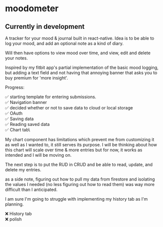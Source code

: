 # moodometer

## Currently in development

A tracker for your mood & journal built in react-native.
Idea is to be able to log your mood, and add an optional note as a kind of diary.

Will then have options to view mood over time, and view, edit and delete your notes.


Inspired by my fitbit app's partial implementation of the basic mood logging, but adding a text field and not having that annoying banner that asks you to buy premium for 'more insight'.

Progress:

✅ starting template for entering submissions.\
✅ Navigation banner \
✅ decided whether or not to save data to cloud or local storage\
✅ OAuth\
✅ Saving data\
✅ Reading saved data\
✅ Chart tab\

My chart component has limitations which prevent me from customizing it as well as I wanted to, it still serves its purpose. I will be thinking about how this chart will scale over time & more entries but for now, it works as intended and I will be moving on.

The next step is to put the RUD in CRUD and be able to read, update, and delete my entries.

as a side note, figuring out how to pull my data from firestore and isolating the values I needed (no less figuring out how to read them) was way more difficult than I anticipated.

I am sure I'm going to struggle with implementing my history tab as I'm planning.

❌ History tab\
❌ polish
